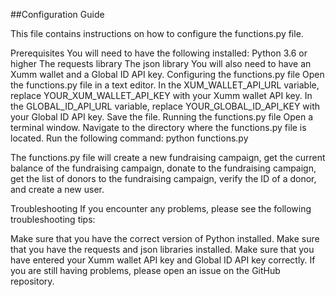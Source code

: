 ##Configuration Guide

This file contains instructions on how to configure the functions.py file.

Prerequisites
You will need to have the following installed:
Python 3.6 or higher
The requests library
The json library
You will also need to have an Xumm wallet and a Global ID API key.
Configuring the functions.py file
Open the functions.py file in a text editor.
In the XUM_WALLET_API_URL variable, replace YOUR_XUM_WALLET_API_KEY with your Xumm wallet API key.
In the GLOBAL_ID_API_URL variable, replace YOUR_GLOBAL_ID_API_KEY with your Global ID API key.
Save the file.
Running the functions.py file
Open a terminal window.
Navigate to the directory where the functions.py file is located.
Run the following command:
python functions.py

The functions.py file will create a new fundraising campaign, get the current balance of the fundraising campaign, donate to the fundraising campaign, get the list of donors to the fundraising campaign, verify the ID of a donor, and create a new user.

Troubleshooting
If you encounter any problems, please see the following troubleshooting tips:

Make sure that you have the correct version of Python installed.
Make sure that you have the requests and json libraries installed.
Make sure that you have entered your Xumm wallet API key and Global ID API key correctly.
If you are still having problems, please open an issue on the GitHub repository.
